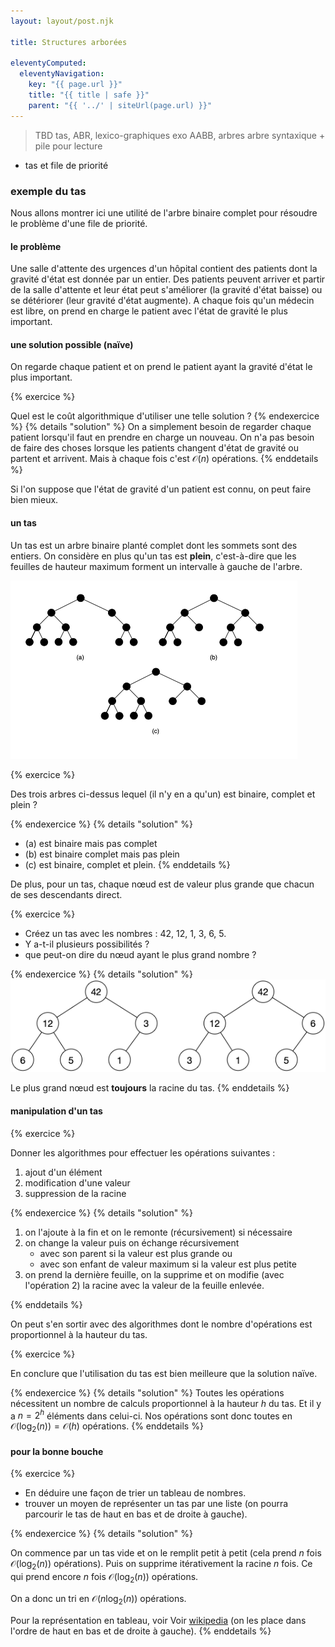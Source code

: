 ```yaml
---
layout: layout/post.njk

title: Structures arborées

eleventyComputed:
  eleventyNavigation:
    key: "{{ page.url }}"
    title: "{{ title | safe }}"
    parent: "{{ '../' | siteUrl(page.url) }}"
---
```



> TBD tas, ABR, lexico-graphiques
> exo AABB, arbres
> arbre syntaxique + pile pour lecture
- tas et file de priorité

### exemple du tas

Nous allons montrer ici une utilité de l'arbre binaire complet pour résoudre le problème d'une file de priorité.

#### le problème

Une salle d'attente des urgences d'un hôpital contient des patients dont la gravité d'état est donnée par un entier. Des patients peuvent arriver et partir de la salle d'attente et leur état peut s'améliorer (la gravité d'état baisse) ou se détériorer (leur gravité d'état augmente). A chaque fois qu'un médecin est libre, on prend en charge le patient avec l'état de gravité le plus important.

#### une solution possible (naïve)

On regarde chaque patient et on prend le patient ayant la gravité d'état le plus important.

{% exercice %}

Quel est le coût algorithmique d'utiliser une telle solution ?
{% endexercice %}
{% details "solution" %}
On a simplement besoin de regarder chaque patient lorsqu'il faut en prendre en charge un nouveau. On n'a pas besoin de faire des choses lorsque les patients changent d'état de gravité ou partent et arrivent. Mais à chaque fois c'est $\mathcal{O}(n)$ opérations.
{% enddetails %}

Si l'on suppose que l'état de gravité d'un patient est connu, on peut faire bien mieux.

#### un tas

Un tas est un arbre binaire planté complet dont les sommets sont des entiers. On considère en plus qu'un tas est **plein**, c'est-à-dire que les feuilles de hauteur maximum forment un intervalle à gauche de l'arbre.

![arbre_plante_tas_?](../assets/img/arbre_plante_tas_abc.png)

{% exercice %}

Des trois arbres ci-dessus lequel (il n'y en a qu'un) est binaire, complet et plein ?

{% endexercice %}
{% details "solution" %}

- (a) est binaire mais pas complet
- (b) est binaire complet mais pas plein
- (c) est binaire, complet et plein.
  {% enddetails %}

De plus, pour un tas, chaque nœud est de valeur plus grande que chacun de ses descendants direct.

{% exercice %}

- Créez un tas avec les nombres : 42, 12, 1, 3, 6, 5.
- Y a-t-il plusieurs possibilités ?
- que peut-on dire du nœud ayant le plus grand nombre ?

{% endexercice %}
{% details "solution" %}
![tas possibles](../assets/img/tas_2-possibilites.png)

Le plus grand nœud est **toujours** la racine du tas.
{% enddetails %}

#### manipulation d'un tas

{% exercice %}

Donner les algorithmes pour effectuer les opérations suivantes :

1. ajout d'un élément
2. modification d'une valeur
3. suppression de la racine

{% endexercice %}
{% details "solution" %}

1. on l'ajoute à la fin et on le remonte (récursivement) si nécessaire
2. on change la valeur puis on échange récursivement
   - avec son parent si la valeur est plus grande ou
   - avec son enfant de valeur maximum si la valeur est plus petite
3. on prend la dernière feuille, on la supprime et on modifie (avec l'opération 2) la racine avec la valeur de la feuille enlevée.

{% enddetails %}

On peut s'en sortir avec des algorithmes dont le nombre d'opérations est proportionnel à la hauteur du tas.

{% exercice %}

En conclure que l'utilisation du tas est bien meilleure que la solution naïve.

{% endexercice %}
{% details "solution" %}
Toutes les opérations nécessitent un nombre de calculs proportionnel à la hauteur $h$ du tas. Et il y a $n = 2^h$ éléments dans celui-ci. Nos opérations sont donc toutes en $\mathcal{O}(\log_2(n)) = \mathcal{O}(h)$ opérations.
{% enddetails %}

#### pour la bonne bouche

{% exercice %}

- En déduire une façon de trier un tableau de nombres.
- trouver un moyen de représenter un tas par une liste (on pourra parcourir le tas de haut en bas et de droite à gauche).

{% endexercice %}
{% details "solution" %}

On commence par un tas vide et on le remplit petit à petit (cela prend $n$ fois $\mathcal{O}(\log_2(n))$ opérations). Puis on supprime itérativement la racine $n$ fois. Ce qui prend encore $n$ fois $\mathcal{O}(\log_2(n))$ opérations.

On a donc un tri en $\mathcal{O}(n\log_2(n))$ opérations.

Pour la représentation en tableau, voir Voir [wikipedia](<https://fr.wikipedia.org/wiki/Tas_(informatique)>) (on les place dans l'ordre de haut en bas et de droite à gauche).
{% enddetails %}
